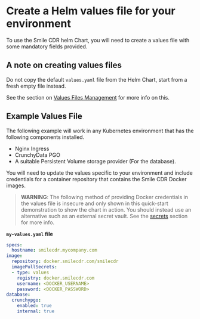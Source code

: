 # Create a Helm values file for your environment
To use the Smile CDR helm Chart, you will need to create a values file with some mandatory fields provided.

## A note on creating values files
Do not copy the default `values.yaml` file from the Helm Chart, start from a fresh empty file
instead.

See the section on [Values Files Management](../guide/values-files-management.md) for more info on this.
<!--The default values file is very long and may contain values that are not relevant or
appropriate for your specific deployment. By creating your own values file, you can ensure
that only the values that you need to override are included.

The default values file may be updated in future releases of the chart, which could potentially
break your deployment if you are relying on an older version of the default values.
By creating your own values file, you can ensure that your deployment is not affected by such
changes to the default values.

Creating your own values file from scratch gives you greater control and flexibility over your
Helm chart deployment, and helps to ensure that your deployment is secure and stable. -->

## Example Values File
The following example will work in any Kubernetes environment that has the following components installed.

* Nginx Ingress
* CrunchyData PGO
* A suitable Persistent Volume storage provider (For the database).

You will need to update the values specific to your environment and include credentials for
a container repository that contains the Smile CDR Docker images.

> **WARNING**: The following method of providing Docker credentials in the values file is insecure
and only shown in this quick-start demonstration to show the chart in action.
You should instead use an alternative such as an external secret vault. See the [secrets](../guide/secrets/index.md) section for more info.

**`my-values.yaml` file**
```yaml
specs:
  hostname: smilecdr.mycompany.com
image:
  repository: docker.smilecdr.com/smilecdr
  imagePullSecrets:
  - type: values
    registry: docker.smilecdr.com
    username: <DOCKER_USERNAME>
    password: <DOCKER_PASSWORD>
database:
  crunchypgo:
    enabled: true
    internal: true
```
